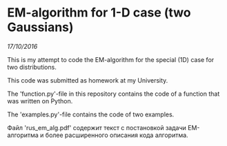 # EM-algorithm for 1-D case (two Gaussians)

*17/10/2016*

This is my attempt to code the EM-algorithm for the special (1D) case for two distributions.

This code was submitted as homework at my University.

The 'function.py'-file in this repository contains the code of a function that was written on Python.

The 'examples.py'-file contains the code of two examples.

Файл 'rus_em_alg.pdf' содержит текст с постановкой задачи EM-алгоритма и более расширенного описания кода алгоритма.
